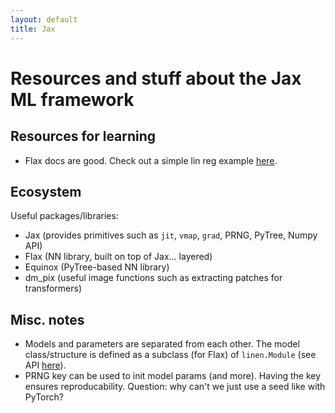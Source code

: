 ```yaml
---
layout: default
title: Jax
---
```


# Resources and stuff about the Jax ML framework 

## Resources for learning 

- Flax docs are good. Check out a simple lin reg example [here](https://flax.readthedocs.io/en/latest/notebooks/flax_basics.html#Linear-regression-with-Flax). 

## Ecosystem 

Useful packages/libraries: 

- Jax (provides primitives such as `jit`, `vmap`, `grad`, PRNG, PyTree, Numpy API) 
- Flax (NN library, built on top of Jax... layered)  
- Equinox (PyTree-based NN library) 
- dm_pix (useful image functions such as extracting patches for transformers) 


## Misc. notes 
- Models and parameters are separated from each other. The model class/structure is defined as a subclass (for Flax) of `linen.Module` (see API [here](https://flax.readthedocs.io/en/latest/flax.linen.html)). 
- PRNG key can be used to init model params (and more). Having the key ensures reproducability. Question: why can't we just use a seed like with PyTorch? 
